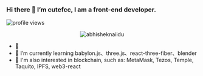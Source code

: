 ### Hi there  🚀  I’m cutefcc, I am a front-end developer. 

<img src="https://gpvc.arturio.dev/cutefcc" alt="profile views">


<p align="center"> <img src="https://github-readme-stats.vercel.app/api?username=cutefcc&show_icons=true&theme=gotham" alt="abhisheknaiidu" />

- 🔭 
- 🌱 I’m currently learning babylon.js、three.js、react-three-fiber、blender
- 🍎 I'm also interested in blockchain, such as: MetaMask, Tezos, Temple, Taquito, IPFS, web3-react
